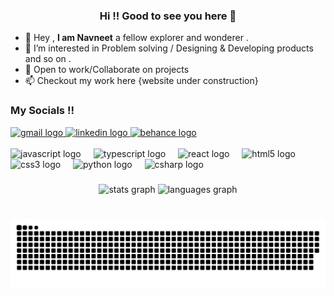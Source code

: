 <h3 align="center">
  Hi !! Good to see you here 💙
</h3>

- 👋 Hey , <b> I am Navneet</b> a fellow explorer and wonderer  .
- 👀 I’m interested in Problem solving / Designing & Developing products and so on .
- 💞️ Open to work/Collaborate on projects 
- 📫 Checkout my work here {website under construction}

###
<h3 align="left">My Socials !! </h3>
<div align="left">
  <a href="mailto:navneet1lakhera@gmail.com" target="_blank">
    <img src="https://img.shields.io/static/v1?message=Resume&logo=gmail&label=&color=D14836&logoColor=white&labelColor=&style=for-the-badge" height="35" alt="gmail logo"  />
  </a>
  <a href="https://www.linkedin.com/in/navneet-lakhera-656895238" target="_blank">
    <img src="https://img.shields.io/static/v1?message=Linkedln&logo=linkedin&label=&color=0077B5&logoColor=white&labelColor=&style=for-the-badge" height="35" alt="linkedin logo"  />
  </a>
  <a href="mailto:navneet1lakhera@gmail.com" target="_blank">
    <img src="https://img.shields.io/static/v1?message=Resume&logo=file&label=&color=1769ff&logoColor=white&labelColor=&style=for-the-badge" height="35" alt="behance logo"  />
  </a>  
  
</div>
 <br>

</div>
<div align="left">
  <img src="https://cdn.jsdelivr.net/gh/devicons/devicon/icons/javascript/javascript-original.svg" height="30" alt="javascript logo"  />
  <img width="12" />
  <img src="https://cdn.jsdelivr.net/gh/devicons/devicon/icons/typescript/typescript-original.svg" height="30" alt="typescript logo"  />
  <img width="12" />
  <img src="https://cdn.jsdelivr.net/gh/devicons/devicon/icons/react/react-original.svg" height="30" alt="react logo"  />
  <img width="12" />
  <img src="https://cdn.jsdelivr.net/gh/devicons/devicon/icons/html5/html5-original.svg" height="30" alt="html5 logo"  />
  <img width="12" />
  <img src="https://cdn.jsdelivr.net/gh/devicons/devicon/icons/css3/css3-original.svg" height="30" alt="css3 logo"  />
  <img width="12" />
  <img src="https://cdn.jsdelivr.net/gh/devicons/devicon/icons/python/python-original.svg" height="30" alt="python logo"  />
  <img width="12" />
  <img src="https://cdn.jsdelivr.net/gh/devicons/devicon/icons/csharp/csharp-original.svg" height="30" alt="csharp logo"  />
</div>

###


###

<div align="center">
  <img src="https://github-readme-stats.vercel.app/api?username=NavneetxDev&hide_title=false&hide_rank=false&show_icons=true&include_all_commits=true&count_private=true&disable_animations=false&theme=dracula&locale=en&hide_border=false" height="150" alt="stats graph"  />
  <img src="https://github-readme-stats.vercel.app/api/top-langs?username=NavneetxDev&locale=en&hide_title=false&layout=compact&card_width=320&langs_count=5&theme=vue-dark&hide_border=false" height="150" alt="languages graph"  />
</div>

###

<br clear="both">

<img src="https://raw.githubusercontent.com/NavneetxDev/NavneetxDev/main/dict/github-snake-dark.svg" alt="Snake animation" />

###
